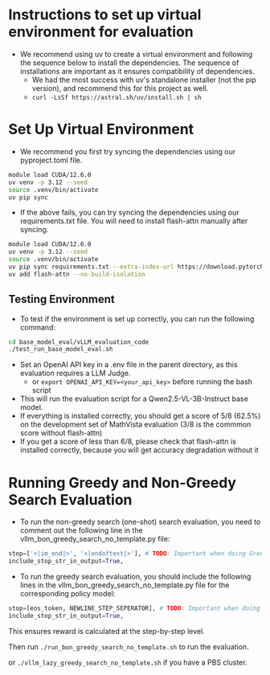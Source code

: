 # Instructions to set up virtual environment for evaluation
- We recommend using uv to create a virtual environment and following the sequence below to install the dependencies. The sequence of installations are important as it ensures compatibility of dependencies.
    - We had the most success with uv's standalone installer (not the pip version), and recommend this for this project as well.
    - ```curl -LsSf https://astral.sh/uv/install.sh | sh```

# Set Up Virtual Environment
- We recommend you first try syncing the dependencies using our pyproject.toml file.
```bash
module load CUDA/12.6.0
uv venv -p 3.12 --seed
source .venv/bin/activate
uv pip sync
```

- If the above fails, you can try syncing the dependencies using our requirements.txt file. You will need to install flash-attn manually after syncing.
```bash
module load CUDA/12.6.0
uv venv -p 3.12 --seed
source .venv/bin/activate
uv pip sync requirements.txt --extra-index-url https://download.pytorch.org/whl/cu126 --index-strategy unsafe-best-match
uv add flash-attn --no-build-isolation
```

## Testing Environment
- To test if the environment is set up correctly, you can run the following command:
```bash
cd base_model_eval/vLLM_evaluation_code
./test_run_base_model_eval.sh
```

- Set an OpenAI API key in a .env file in the parent directory, as this evaluation requires a LLM Judge.
    - or ```export OPENAI_API_KEY=<your_api_key>``` before running the bash script
- This will run the evaluation script for a Qwen2.5-VL-3B-Instruct base model.
- If everything is installed correctly, you should get a score of 5/8 (62.5%) on the development set of MathVista evaluation (3/8 is the commmon score without flash-attn)
- If you get a score of less than 6/8, please check that flash-attn is installed correctly, because you will get accuracy degradation without it

# Running Greedy and Non-Greedy Search Evaluation

- To run the non-greedy search (one-shot) search evaluation, you need to comment out the following line in the vllm_bon_greedy_search_no_template.py file:
```python
stop=['<|im_end|>', '<|endoftext|>'], # TODO: Important when doing Greedy, not when Non-Greedy, check this again when running
include_stop_str_in_output=True,
```

- To run the greedy search evaluation, you should include the following lines in the vllm_bon_greedy_search_no_template.py file for the corresponding policy model:
```python
stop=[eos_token, NEWLINE_STEP_SEPERATOR], # TODO: Important when doing Greedy, not when Non-Greedy, check this again when running
include_stop_str_in_output=True,
```
This ensures reward is calculated at the step-by-step level.

Then run ```./run_bon_greedy_search_no_template.sh``` to run the evaluation.

or ```./vllm_lazy_greedy_search_no_template.sh``` if you have a PBS cluster.